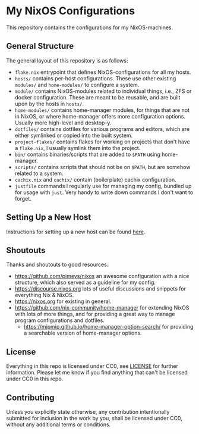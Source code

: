 # My NixOS Configurations

This repository contains the configurations for my NixOS-machines.

## General Structure

The general layout of this repository is as follows:

* `flake.nix` entrypoint that defines NixOS-configurations for all my hosts.
* `hosts/` contains per-host configurations. These use other existing `modules/` and `home-modules/` to configure a system.
* `module/` contains NixOS-modules related to individual things, i.e., ZFS or docker configuration. These are meant to be reusable, and are built upon by the hosts in `hosts/`.
* `home-modules/` contains home-manager modules, for things that are not in NixOS, or where home-manager offers more configuration options. Usually more high-level and desktop-y.
* `dotfiles/` contains dotfiles for various programs and editors, which are either symlinked or copied into the built system.
* `project-flakes/` contains flakes for working on projects that don't have a `flake.nix`, I usually symlink them into the project.
* `bin/` contains binaries/scripts that are added to `$PATH` using home-manager.
* `scripts/` contains scripts that should not be on `$PATH`, but are somehow related to a system.
* `cachix.nix` and `cachix/` contain (boilerplate) cachix configuration.
* `justfile` commands I regularly use for managing my config, bundled up for usage with `just`. Very handy to write down commands I don't want to forget.

## Setting Up a New Host

Instructions for setting up a new host can be found [here](new-system-installation.md).

## Shoutouts

Thanks and shoutouts to good resources:

* https://github.com/pimeys/nixos an awesome configuration with a nice structure, which also served as a guideline for my config.
* https://discourse.nixos.org lots of useful discussions and snippets for everything Nix & NixOS.
* https://nixos.org for existing in general.
* https://github.com/nix-community/home-manager for extending NixOS with lots of more things, and for providing a great way to manage program configurations and dotfiles.
  * https://mipmip.github.io/home-manager-option-search/ for providing a searchable version of home-manager options.

## License

Everything in this repo is licensed under CC0, see [LICENSE](LICENSE) for further information.
Please let me know if you find anything that can't be licensed under CC0 in this repo.

## Contributing

Unless you explicitly state otherwise, any contribution intentionally submitted for inclusion in the work by you, shall be licensed under CC0, without any additional terms or conditions.
